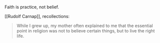 Faith is practice, not belief.

[[Rudolf Carnap]], recollections:
> While I grew up, my mother often explained to me that the essential point in religion was not to believe certain things, but to live the right life.